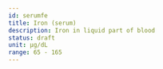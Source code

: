 ```yaml
---
id: serumfe
title: Iron (serum)
description: Iron in liquid part of blood
status: draft
unit: μg/dL
range: 65 - 165
---
```

